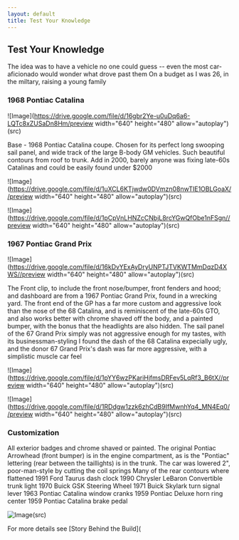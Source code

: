 ```yaml
---
layout: default
title: Test Your Knowledge
---
```


## Test Your Knowledge

<body> The idea was to have a vehicle no one could guess -- even the most car-aficionado would wonder what drove past them
On a budget as I was 26, in the miltary, raising a young family <body>

### 1968 Pontiac Catalina
	
![Image](https://drive.google.com/file/d/16gbr2Ye-u0uDq6a6-LQTc8xZUSaDn8Hm/preview width="640" height="480" allow="autoplay")(src)
	
<body> Base - 1968 Pontiac Catalina coupe.  
Chosen for its perfect long swooping sail panel, and wide track of the large B-body GM vehicles.  Such beautiful contours from roof to trunk.  Add in 2000, barely anyone was fixing late-60s Catalinas and could be easily found under $2000 <body>
	
![Image] (https://drive.google.com/file/d/1uXCL6KTjwdw0DVmzn08nwTIE1OBLGoaX//preview width="640" height="480" allow="autoplay")(src)
	
![Image](https://drive.google.com/file/d/1pCpVnLHNZcCNbjL8rcYGwQfObe1nFSgn//preview width="640" height="480" allow="autoplay")(src)

### 1967 Pontiac Grand Prix
	
![Image](https://drive.google.com/file/d/16kDvYExAyDryUNPTJTVKWTMmDqzD4XWS//preview width="640" height="480" allow="autoplay")(src)
	
<body>The Front clip, to include the front nose/bumper, front fenders and hood; and dashboard are from a 1967 Pontiac Grand Prix, found in a wrecking yard.
The front end of the GP has a far more custom and aggressive look than the nose of the 68 Catalina, and is reminiscent of the late-60s GTO, and also works better with chrome shaved off the body, and a painted bumper, with the bonus that the headlights are also hidden.
The sail panel of the 67 Grand Prix simply was not aggressive enough for my tastes, with its businessman-styling
I found the dash of the 68 Catalina expecially ugly, and the donor 67 Grand Prix's dash was far more aggressive, with a simplistic muscle car feel<body>
	
![Image](https://drive.google.com/file/d/1pYY6wzPKariHjfmsDRFev5LqRf3_B6tX//preview width="640" height="480" allow="autoplay")(src)
	
![Image](https://drive.google.com/file/d/1RDdgw1zzk6zhCdB9IfMwnhYq4_MN4Eq0//preview width="640" height="480" allow="autoplay")(src)

### Customization
	
<body>All exterior badges and chrome shaved or painted.  The original Pontiac Arrowhead (front bumper) is in the engine compartment, as is the "Pontiac" lettering (rear between the taillights) is in the trunk.
The car was lowered 2", poor-man-style by cutting the coil springs 
Many of the rear contours where flattened
	1991 Ford Taurus dash clock
	1990 Chrysler LeBaron Convertible trunk light
	1970 Buick GSK Steering Wheel
	1971 Buick Skylark turn signal lever
	1963 Pontiac Catalina window cranks
	1959 Pontiac Deluxe horn ring center
	1959 Pontiac Catalina brake pedal<body>
	
![Image](https://drive.google.com/file/d/1Fw7x3rQyLtQa4xsx53EZt42xaijcZR8I/view?usp=sharing)(src)


<body>For more details see [Story Behind the Build]( <body>
